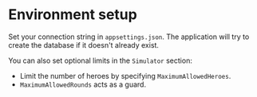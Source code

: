 # Environment setup

Set your connection string in `appsettings.json`. The application will try to create the database if it doesn't already exist.

You can also set optional limits in the `Simulator` section:
- Limit the number of heroes by specifying `MaximumAllowedHeroes`.
- `MaximumAllowedRounds` acts as a guard.